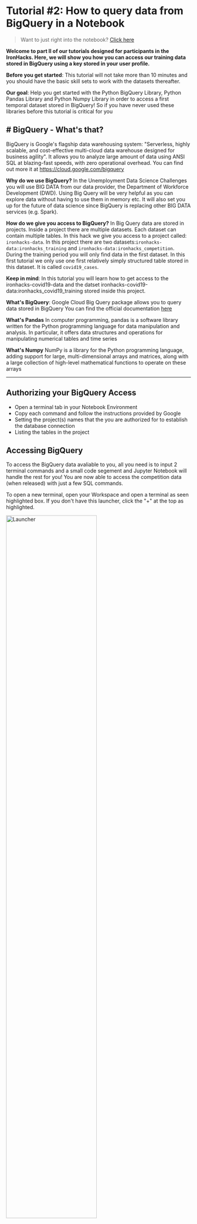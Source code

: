 # Tutorial #2: How to query data from BigQuery in a Notebook

> Want to just right into the notebook? [Click here](https://ironhacks.com/notebook-viewer?path=https://raw.githubusercontent.com/ironhacks/Tutorials-COVID-19/master/tutorials-fall-2022/python/tutorial-2-biquery.ipynb)

**Welcome to part II of our tutorials designed for participants in the IronHacks. Here, we will show you how you can access our training data stored in BigQuery using a key stored in your user profile.**

**Before you get started**: This tutorial will not take more than 10 minutes and you should have the basic skill sets to work with the datasets thereafter. 

**Our goal**: Help you get started with the Python BigQuery Library, Python Pandas Library and Python Numpy Library in order to access a first temporal dataset stored in BigQuery! So if you have never used these libraries before this tutorial is critical for you

## # BigQuery - What's that?

BigQuery is Google's flagship data warehousing system: "Serverless, highly scalable, and cost-effective multi-cloud data warehouse designed for business agility". It allows you to analyze large amount of data using ANSI SQL at blazing-fast speeds, with zero operational overhead. You can find out more it at https://cloud.google.com/bigquery

**Why do we use BigQuery?** In the Unemployment Data Science Challenges you will use BIG DATA from our data provider, the Department of Workforce Development (DWD). Using Big Query will be very helpful as you can explore data without having to use them in memory etc. It will also set you up for the future of data science since BigQuery is replacing other BIG DATA services (e.g. Spark).

**How do we give you access to BigQuery?** In Big Query data are stored in projects. Inside a project there are multiple datasets. Each dataset can contain multiple tables. In this hack we give you access to a project called: `ironhacks-data`. In this project there are two datasets:`ironhacks-data:ironhacks_training` and `ironhacks-data:ironhacks_competition`. During the training period you will only find data in the first dataset. In this first tutorial we only use one first relatively simply structured table stored in this dataset. It is called `covid19_cases`.

**Keep in mind**: In this tutorial you will learn how to get access to the ironhacks-covid19-data and the datset ironhacks-covid19-data:ironhacks_covid19_training stored inside this project.

**What's BigQuery**: Google Cloud Big Query package allows you to query data stored in BigQuery You can find the official documentation [here](https://googleapis.dev/python/bigquery/latest/index.html)

**What's Pandas** In computer programming, pandas is a software library written for the Python programming language for data manipulation and analysis. In particular, it offers data structures and operations for manipulating numerical tables and time series

**What's Numpy** NumPy is a library for the Python programming language, adding support for large, multi-dimensional arrays and matrices, along with a large collection of high-level mathematical functions to operate on these arrays

---


## Authorizing your BigQuery Access

- Open a terminal tab in your Notebook Environment
- Copy each command and follow the instructions provided by Google
- Setting the project(s) names that the you are authorized for to establish the database connection
- Listing the tables in the project

## Accessing BigQuery

To access the BigQuery data avaliable to you, all you need is to input 2 terminal commands and a small code segement and Jupyter Notebook will handle the rest for you! You are now able to access the competition data (when released) with just a few SQL commands.

To open a new terminal, open your Workspace and open a terminal as seen highlighted box. If you don't have this launcher, click the "+" at the top as highlighted.

<img src="images/launcher.PNG" alt="Launcher" width="70%" height="70%"/>

A new terminal tab should open and you should be able to type in there. You will now need to type in 3 commands and 2 authorization codes.

This terminal command below will create a Google Login link, as seen in the second highlighted box. Copy this link into a new tab in your internet browser and hit "Enter".  You should login with the same account you registered for the hack for. Otherwise, you will not be able to access the data. 
```
gcloud auth login
```

<img src="images/first_login.PNG" alt="first_login" width="100%" height="100%"/>

A Google login page should now appear like so. Sign in with the Google Account used for this hack.

<img src="images/gcloud_first.PNG" alt="login_page" width="1000%" height="70%"/>

After that a new permissions screen will show up. Hit "Allow" as like below.

<img src="images/gcloud_allow.PNG" alt="permissions" width="70%" height="70%"/>

You will now get an authorization code. It should be in the location highlighted below. Copy this code and go back to your Workspace where the terminal is open. Paste the code into where it says "Enter Authorization Code:" as highlighted with the yellow box.
<img src="images/first_login.PNG" alt="permissions" width="100%" height="100%"/>

Now we'll need to set the project in your environment. Below are the 2 commands to accomplish this. 
```
gcloud auth application-default login
```
This command will be an identical procedure to the one below, as seen here. Repeat the same steps as the previous command to proceed. 

<img src="images/second_login.PNG" alt="permissions" width="100%" height="100%"/>


Now we've set the credentials for your profile. Now lets set the project.
```
gcloud auth application-default set-quota-project ironhacks-data
```
Your terminal output for this command should look something like this now

<img src="images/set_project.PNG" alt="permissions" width="100%" height="100%"/>


Now we can go back to our notebook and now we can progress as normal!

> Note: You will need to install "db-dtypes" for now to run the entire notebook. Run `pip install db-dtypes`. Once you run this, restart the kernal and you should be good to go!
```
BIGQUERY_PROJECT = 'ironhacks-data'
bigquery_client = bigquery.Client(project=BIGQUERY_PROJECT)

```

> Make sure to import the libraries as described in the notebook! 

## Making sure everything works

As some insurance, you can run the following code as a cell in your Jupyter Notebook

```
query = """
SELECT COUNT(*)
FROM `ironhacks-data.ironhacks_training.covid19_cases`
"""

query_job = bigquery_client.query(query)
covid19_cases_data = query_job.to_dataframe()
print(covid19_cases_data)
```
If you are able to see a Pandas Dataframe with some data in the output, that means you are all set to go! You can now access Ironhacks data when it is avaliable to you!

## FAQ and Troubleshooting

- **I'm getting an ADC error. What do I do?**

This would mean that either you didn't use the right login for your account or did not set the project with the second command. Please re-run the terminal commands 

- **I just jumped back into my notebook, why am I getting an authorization error?** 

You'll need to re-run the terminal commands when you start up your notebook again. 

- **I ran into a strange issue, Please help!**

No worries! This is a fairly new authentication method we are using, so feel free to email us [here](c562462b.groups.purdue.edu@amer.teams.ms)

## Authentication FAQ

- **I got a `USER_ACCOUNT_DENIED` Error. What do I do?**

This would usually indicate that you are a new register and have not been give permissions yet. Since this is a manual process, please give the team a bit of time to update. The last update happened on 11/2 at 9 AM. 

> If you still have this issue, then your Google account is not on the platform yet. We encourage you to use the same account you signed into Ironhacks with when logging into the workspace. Since we use Google to authenticate, we'll need a Google Account to make sure you get access to the project. If this is the case for you, please reach out to the team using the "Get in Touch" button in the top right of the Ironhacks website.  


- **I'm getting an ADC error in the terminal. Help me!**

Please run the commands `gcloud auth application-default login` and  `gcloud auth application-default set-quota-project ironhacks-data`. The first will be a authentication link similar to `gcloud auth login` and the other will run to save your credentials.  This should resolve the issue. Tutorial 2 has been updated for this as well, so you can use that as reference to make sure you input the commands in the correct order.

- **I'm getting a "ModuleNotFound" or "db-dtypes needs to be installed". What do I do?**

This package is unfortunately not installed. Please install it in a code cell using `!pip install db-dtypes` and then restart the kernel. You won't have to run this command again for the rest of the hack.
